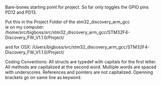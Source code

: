 Bare-bones starting point for project. So far only toggles the GPIO pins PD12 and PD13.

Put this in the Project Folder of the stm32\_discovery\_arm\_gcc\
ie on my computer:
  /home/src/bigboss/src/stm32\_discovery\_arm\_gcc/STM32F4-Discovery\_FW\_V1.1.0/Project/

and for OSX:
  /Users/bigboss/src/stm32\_discovery\_arm\_gcc/STM32F4-Discovery\_FW\_V1.1.0/Project/

Coding Conventions:
  All structs are typedef with capitals for the first letter.
  All methods are capitalized at the second word.
  Multiple words are spaced with underscores.
  References and pointers are not capitalized.
  Openning brackets go on same line as keyword.
